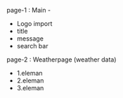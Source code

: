 page-1 : Main -

- Logo import
- title
- message
- search bar

page-2 : Weatherpage
(weather data)

- 1.eleman
- 2.eleman
- 3.eleman
